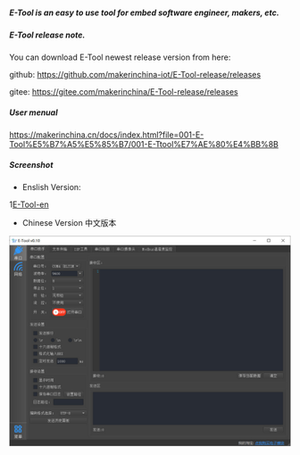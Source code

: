 ##### E-Tool is an easy to use tool for embed software engineer, makers, etc.

##### E-Tool release note.

You can download E-Tool newest release version from here:

github: https://github.com/makerinchina-iot/E-Tool-release/releases

gitee: https://gitee.com/makerinchina/E-Tool-release/releases

##### User menual
https://makerinchina.cn/docs/index.html?file=001-E-Tool%E5%B7%A5%E5%85%B7/001-E-Ttool%E7%AE%80%E4%BB%8B

##### Screenshot

- Enslish Version:

1[E-Tool-en](https://github.com/makerinchina-iot/E-Tool-release/blob/master/E-Tool%E7%95%8C%E9%9D%A2-en.jpg)

- Chinese Version 中文版本

![E-Tool-cn](https://github.com/makerinchina-iot/E-Tool-release/blob/master/E-Tool%E7%95%8C%E9%9D%A2.jpg)
